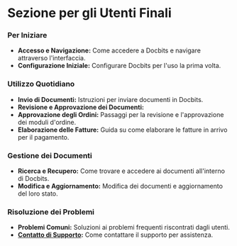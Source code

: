 # Sezione per gli Utenti Finali

### Per Iniziare

* **Accesso e Navigazione:** Come accedere a Docbits e navigare attraverso l'interfaccia.
* **Configurazione Iniziale:** Configurare Docbits per l'uso la prima volta.

### Utilizzo Quotidiano

* **Invio di Documenti:** Istruzioni per inviare documenti in Docbits.
* **Revisione e Approvazione dei Documenti:**
* **Approvazione degli Ordini:** Passaggi per la revisione e l'approvazione dei moduli d'ordine.
* **Elaborazione delle Fatture:** Guida su come elaborare le fatture in arrivo per il pagamento.

### Gestione dei Documenti

* **Ricerca e Recupero:** Come trovare e accedere ai documenti all'interno di Docbits.
* **Modifica e Aggiornamento:** Modifica dei documenti e aggiornamento del loro stato.

### Risoluzione dei Problemi

* **Problemi Comuni:** Soluzioni ai problemi frequenti riscontrati dagli utenti.
* [**Contatto di Supporto**](overview/user-support.md)**:** Come contattare il supporto per assistenza.
